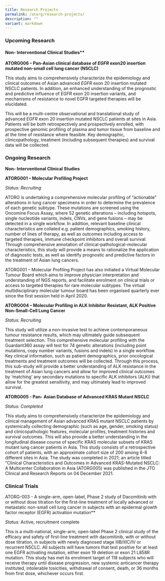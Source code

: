 ```yaml
---
title: Research Projects
permalink: /atorg/research-projects/
description: ""
variant: markdown
---
```

### **Upcoming Research**

#### Non- Interventional Clinical Studies**

**ATORG006 – Pan-Asian clinical database of _EGFR_ exon20 insertion mutated non-small cell lung cancer (NSCLC)**

This study aims to comprehensively characterize the epidemiology and clinical outcomes of Asian advanced _EGFR_ exon 20 insertion mutated NSCLC patients. In addition, an enhanced understanding of the prognostic and predictive influence of _EGFR_ exon 20 insertion variants, and mechanisms of resistance to novel EGFR targeted therapies will be elucidated.

This will be a multi-centre observational and translational study of advanced _EGFR_ exon 20 insertion mutated NSCLC patients at sites in Asia. Patients will be both retrospectively and prospectively enrolled, with prospective genomic profiling of plasma and tumor tissue from baseline and at the time of resistance where feasible. Key demographic, clinicopathology, treatment (including subsequent therapies) and survival data will be collected.

### **Ongoing Research**

**Non- Interventional Clinical Studies**

**ATORG001 – Molecular Profiling Project**

_Status: Recruiting_

ATORG is undertaking a comprehensive molecular profiling of “actionable” alterations in lung cancer specimens in order to determine the prevalence of each genetic subtype. These mutations are screened using the Oncomine Focus Assay, where 52 genetic alterations – including hotspots, single nucleotide variants, indels, CNVs, and gene fusions – may be detected in a single workflow. In addition, relevant baseline clinical characteristics are collated e.g. patient demographics, smoking history, number of lines of therapy, as well as outcomes including access to targeted therapies, immune checkpoint inhibitors and overall survival. Through comprehensive annotation of clinical-pathological-molecular characteristics, this study will provide a means to rationalize the application of diagnostic tests, as well as identify prognostic and predictive factors in the treatment of Asian lung cancers.

ATORG001 – Molecular Profiling Project has also initiated a Virtual Molecular Tumour Board which aims to improve physician interpretation and understanding of NGS reports, and facilitate enrolment on clinical trials or access to targeted therapies for rare molecular subtypes. The virtual multidisciplinary molecular tumour board has been organised quarterly ever since the first session held in April 2020.

**ATORG004 – Molecular Profiling in ALK Inhibitor Resistant, ALK Positive Non-Small-Cell Lung Cancer**

_Status: Recruiting_

This study will utilize a non-invasive test to achieve contemporaneous tumour resistance results, which may ultimately guide subsequent treatment selection. This comprehensive molecular profiling with the Guardant360 assay will test for 74 genetic alterations (including point mutations, copy number variants, fusions and indels) in a single workflow. Key clinical information, such as patient demographics, prior oncological treatments and treatment outcomes will be collected. Through this process, this sub-study will provide a better understanding of ALK resistance in the treatment of Asian lung cancers and allow for improved clinical outcomes by ‘matching’ any secondary mutations to specific ALK inhibitors (ALKi) that allow for the greatest sensitivity, and may ultimately lead to improved survival.

**ATORG005 - Pan- Asian Database of Advanced KRAS Mutant NSCLC**

_Status: Completed_

This study aims to comprehensively characterize the epidemiology and clinical management of Asian advanced KRAS mutant NSCLC patients by systemically collecting demographic (such as age, gender, smoking status) and clinicopathologic features, molecular profiles, treatment histories and survival outcomes. This will also provide a better understanding in the longitudinal disease course of specific KRAS molecular subsets of KRAS mutant lung cancer patients in Asia. This study consists of a retrospective cohort of patients, with an approximate cohort size of 200 among 6-8 different sites in Asia. The study was completed in 2021; an article titled “Clinical Characteristics and Outcomes in Advanced KRAS-Mutated NSCLC: A Multicenter Collaboration in Asia (ATORG005) was published in the JTO Clinical and Research Reports on 04 December 2021.

### **Clinical Trials**


ATORG-003 - A single-arm, open-label, Phase 2 study of Dacomitinib with or without dose titration for the first-line treatment of locally advanced or metastatic non-small cell lung cancer in subjects with an epidermal growth factor receptor (EGFR) activation mutation**

_Status:_ Active, recruitment complete

This is a multi-national, single-arm, open-label Phase 2 clinical study of the efficacy and safety of first-line treatment with dacomitinib, with or without dose titration, in subjects with newly diagnosed stage IIIB/IIIC/IV or recurrent NSCLC. All subjects will have tumors that test positive for at least one EGFR activating mutation, either exon 19 deletion or exon 21 L858R mutation. This study has met its enrolment target of 118 subjects who will receive therapy until disease progression, new systemic anticancer therapy instituted, intolerable toxicities, withdrawal of consent, death, or 36 months from first dose, whichever occurs first.